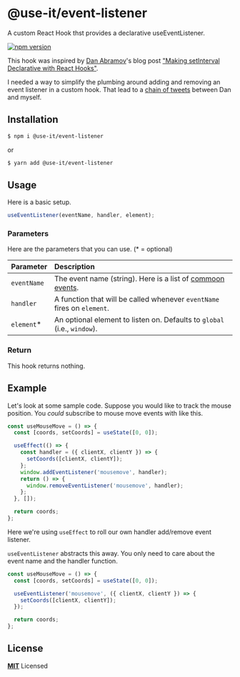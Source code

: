 # @use-it/event-listener

A custom React Hook thst provides a declarative useEventListener.

[![npm version](https://badge.fury.io/js/%40use-it%2Fevent-listener.svg)](https://badge.fury.io/js/%40use-it%2Fevent-listener)

This hook was inspired by [Dan Abramov](https://github.com/gaearon)'s
blog post
["Making setInterval Declarative with React Hooks"](https://overreacted.io/making-setinterval-declarative-with-react-hooks/).

I needed a way to simplify the plumbing around adding and removing an event listener
in a custom hook.
That lead to a [chain of tweets](https://twitter.com/donavon/status/1093612936621379584)
between Dan and myself.

## Installation

```bash
$ npm i @use-it/event-listener
```

or

```bash
$ yarn add @use-it/event-listener
```

## Usage

Here is a basic setup.

```js
useEventListener(eventName, handler, element);
```

### Parameters

Here are the parameters that you can use. (\* = optional)

| Parameter   | Description                                                                                                       |
| :---------- | :---------------------------------------------------------------------------------------------------------------- |
| `eventName` | The event name (string). Here is a list of [commoon events](https://developer.mozilla.org/en-US/docs/Web/Events). |
| `handler`   | A function that will be called whenever `eventName` fires on `element`.                                           |
| `element`\* | An optional element to listen on. Defaults to `global` (i.e., `window`).                                          |

### Return

This hook returns nothing.

## Example

Let's look at some sample code. Suppose you would like to track the mouse
position. You _could_ subscribe to mouse move events with like this.

```js
const useMouseMove = () => {
  const [coords, setCoords] = useState([0, 0]);

  useEffect(() => {
    const handler = ({ clientX, clientY }) => {
      setCoords([clientX, clientY]);
    };
    window.addEventListener('mousemove', handler);
    return () => {
      window.removeEventListener('mousemove', handler);
    };
  }, []);

  return coords;
};
```

Here we're using `useEffect` to roll our own handler add/remove event listener.

`useEventListener` abstracts this away. You only need to care about the event name
and the handler function.

```js
const useMouseMove = () => {
  const [coords, setCoords] = useState([0, 0]);

  useEventListener('mousemove', ({ clientX, clientY }) => {
    setCoords([clientX, clientY]);
  });

  return coords;
};
```

## License

**[MIT](LICENSE)** Licensed
